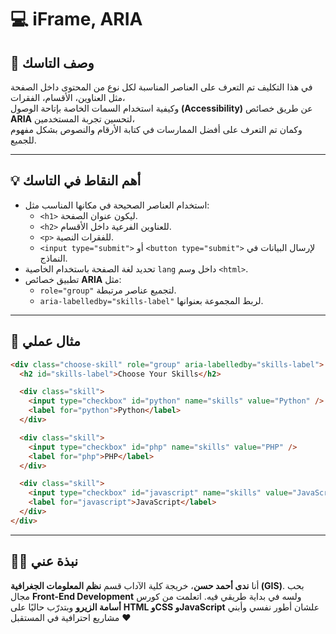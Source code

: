 
# 💻  iFrame, ARIA

## 📝 وصف التاسك
في هذا التكليف تم التعرف على العناصر المناسبة لكل نوع من المحتوى داخل الصفحة مثل العناوين، الأقسام، الفقرات،  
وكيفية استخدام السمات الخاصة بإتاحة الوصول **(Accessibility)** عن طريق خصائص **ARIA** لتحسين تجربة المستخدمين،  
وكمان تم التعرف على أفضل الممارسات في كتابة الأرقام والنصوص بشكل مفهوم للجميع.

---

## 💡 أهم النقاط في التاسك

- استخدام العناصر الصحيحة في مكانها المناسب مثل:
  - `<h1>` ليكون عنوان الصفحة.
  - `<h2>` للعناوين الفرعية داخل الأقسام.
  - `<p>` للفقرات النصية.
  - `<input type="submit">` أو `<button type="submit">` لإرسال البيانات في النماذج.
- تحديد لغة الصفحة باستخدام الخاصية `lang` داخل وسم `<html>`.
- تطبيق خصائص **ARIA** مثل:
  - `role="group"` لتجميع عناصر مرتبطة.
  - `aria-labelledby="skills-label"` لربط المجموعة بعنوانها.

---

## 💬 مثال عملي

```html
<div class="choose-skill" role="group" aria-labelledby="skills-label">
  <h2 id="skills-label">Choose Your Skills</h2>

  <div class="skill">
    <input type="checkbox" id="python" name="skills" value="Python" />
    <label for="python">Python</label>
  </div>

  <div class="skill">
    <input type="checkbox" id="php" name="skills" value="PHP" />
    <label for="php">PHP</label>
  </div>

  <div class="skill">
    <input type="checkbox" id="javascript" name="skills" value="JavaScript" />
    <label for="javascript">JavaScript</label>
  </div>
</div>
````

---

## 👩‍💻 نبذة عني

أنا **ندى أحمد حسن**، خريجة كلية الآداب قسم **نظم المعلومات الجغرافية (GIS)**.
بحب مجال **Front-End Development** ولسه في بداية طريقي فيه.
اتعلمت من كورس **أسامة الزيرو** وبتدرّب حاليًا على **HTML وCSS وJavaScript**
علشان أطور نفسي وأبني مشاريع احترافية في المستقبل ❤️


